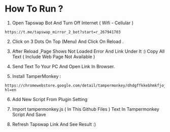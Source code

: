 # How To Run ?

1. Open Tapswap Bot And Turn Off Internet ( Wifi - Cellular )

````
https://t.me/tapswap_mirror_2_bot?start=r_267941703
````
2. Click on 3 Dots On Top (Menu) And Click On Reload .

3. After Reload ,Page Shows Not Loaded Error And Link Under It :) Copy All Text ( Include Web Page Not Available )

4. Send Text To Your PC And Open Link In Browser.

5. Install TamperMonkey :

````
https://chromewebstore.google.com/detail/tampermonkey/dhdgffkkebhmkfjojejmpbldmpobfkfo?hl=en
````

6. Add New Script From Plugin Setting

7. Import tampermonkey.js ( In This Github Files ) Text In Tampermonkey Script And Save

8. Refresh Tapswap Link And See Result :)

